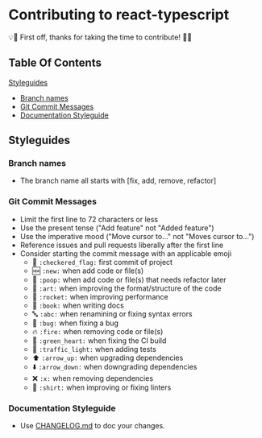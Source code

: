# Contributing to react-typescript

:bulb::tada: First off, thanks for taking the time to contribute! :tada::bulb:

## Table Of Contents

[Styleguides](#styleguides)

* [Branch names](#branch-names)
* [Git Commit Messages](#git-commit-messages)
* [Documentation Styleguide](#documentation-styleguide)

## Styleguides

### Branch names

* The branch name all starts with [fix, add, remove, refactor]

### Git Commit Messages

* Limit the first line to 72 characters or less
* Use the present tense ("Add feature" not "Added feature")
* Use the imperative mood ("Move cursor to..." not "Moves cursor to...")
* Reference issues and pull requests liberally after the first line
* Consider starting the commit message with an applicable emoji
  * :checkered_flag: `:checkered_flag:` first commit of project
  * :new: `:new:` when add code or file(s)
  * :poop: `:poop:` when add code or file(s) that needs refactor later
  * :art: `:art:` when improving the format/structure of the code
  * :rocket: `:rocket:` when improving performance
  * :book: `:book:` when writing docs
  * :abc: `:abc:` when renamining or fixing syntax errors
  * :bug: `:bug:` when fixing a bug
  * :fire: `:fire:` when removing code or file(s)
  * :green_heart: `:green_heart:` when fixing the CI build
  * :traffic_light: `:traffic_light:` when adding tests
  * :arrow_up: `:arrow_up:` when upgrading dependencies
  * :arrow_down: `:arrow_down:` when downgrading dependencies
  * :x: `:x:` when removing dependencies
  * :shirt: `:shirt:` when improving or fixing linters

### Documentation Styleguide

* Use [CHANGELOG.md](CHANGELOG.md) to doc your changes.
